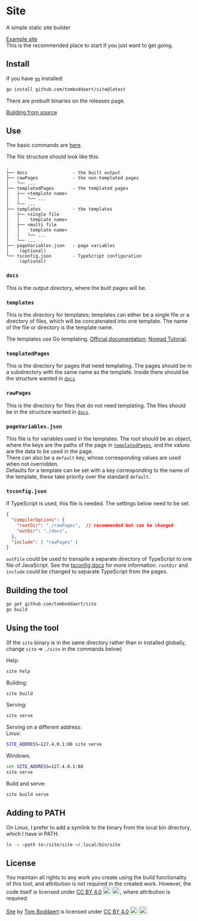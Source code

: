 # Site

A simple static site builder

[Example site](https://gist.github.com/tomBoddaert/eeb098d80db8f16accb2efda6b68182a)  
This is the recommended place to start if you just want to get going.

## Install

If you have [`go`](https://go.dev/) installed:
```sh
go install github.com/tomboddaert/site@latest
```

There are prebuilt binaries on the releases page.

[Building from source](#building-the-tool)

## Use

The basic commands are [here](#using-the-tool).

The file structure should look like this:
```
.
├── docs                 - the built output
├── rawPages             - the non-templated pages
│   └── ...
├── templatedPages       - the templated pages
│   ├── <template name>
│   │   └── ...
│   └── ...
├── templates            - the templates
│   ├── <single file
│   │    template name>
│   ├── <multi file
│   │    template name>
│   │   └── ...
│   └── ...
├── pageVariables.json   - page variables
|    (optional)
└── tsconfig.json        - TypeScript configuration
     (optional)
```

### `docs`

This is the output directory, where the built pages will be.

### `templates`

This is the directory for templates; templates can either be a single file or a directory of files, which will be concatenated into one template. The name of the file or directory is the template name.

The templates use Go templating. [Official documentation](https://pkg.go.dev/text/template); [Nomad Tutorial](https://developer.hashicorp.com/nomad/tutorials/templates/go-template-syntax).

### `templatedPages`

This is the directory for pages that need templating. The pages should be in a subdirectory with the same name as the template. Inside there should be the structure wanted in [`docs`](#docs).

### `rawPages`

This is the directory for files that do not need templating. The files should be in the structure wanted in [`docs`](#docs).

### `pageVariables.json`

This file is for variables used in the templates. The root should be an object, where the keys are the paths of the page in [`templatedPages`](#templatedpages), and the values are the data to be used in the page.  
There can also be a `default` key, whose corresponding values are used when not overridden.  
Defaults for a template can be set with a key corresponding to the name of the template, these take priority over the standard `default`.

### `tsconfig.json`

If TypeScript is used, this file is needed. The settings below need to be set.

```json
{
  "compilerOptions": {
    "rootDir": "./rawPages",  // recommended but can be changed
    "outDir": "./docs",
  },
  "include": [ "rawPages" ]
}
```

`outFile` could be used to transpile a separate directory of TypeScript to one file of JavaScript. See the [tsconfig docs](https://aka.ms/tsconfig) for more information.
`rootDir` and `include` could be changed to separate TypeScript from the pages.

## Building the tool

```sh
go get github.com/tomboddaert/site
go build
```

## Using the tool

(If the `site` binary is in the same directory rather than in installed globally, change `site` => `./site` in the commands below)

Help:
```sh
site help
```

Building:
```sh
site build
```

Serving:
```sh
site serve
```

Serving on a different address:  
Linux:
```sh
SITE_ADDRESS=127.4.0.1:80 site serve
```

Windows:
```cmd
set SITE_ADDRESS=127.4.0.1:80
site serve
```

Build and serve:
```sh
site build serve
```

## Adding to PATH

On Linux, I prefer to add a symlink to the binary from the local bin directory, which I have in PATH.
```sh
ln -s <path to>/site/site ~/.local/bin/site
```

## License

You maintain all rights to any work you create using the build functionality of this tool, and attribution is not required in the created work.
However, the code itself is licensed under <a href="http://creativecommons.org/licenses/by/4.0/?ref=chooser-v1" target="_blank" rel="license noopener noreferrer" style="display:inline-block;">CC BY 4.0<img style="height:22px!important;margin-left:3px;vertical-align:text-bottom;" src="https://mirrors.creativecommons.org/presskit/icons/cc.svg?ref=chooser-v1"><img style="height:22px!important;margin-left:3px;vertical-align:text-bottom;" src="https://mirrors.creativecommons.org/presskit/icons/by.svg?ref=chooser-v1"></a>, where attribution is required.

<p xmlns:cc="http://creativecommons.org/ns#" xmlns:dct="http://purl.org/dc/terms/"><a property="dct:title" rel="cc:attributionURL" href="https://github.com/tomboddaert/site">Site</a> by <a rel="cc:attributionURL dct:creator" property="cc:attributionName" href="https://tomboddaert.com/">Tom Boddaert</a> is licensed under <a href="http://creativecommons.org/licenses/by/4.0/?ref=chooser-v1" target="_blank" rel="license noopener noreferrer" style="display:inline-block;">CC BY 4.0<img style="height:22px!important;margin-left:3px;vertical-align:text-bottom;" src="https://mirrors.creativecommons.org/presskit/icons/cc.svg?ref=chooser-v1"><img style="height:22px!important;margin-left:3px;vertical-align:text-bottom;" src="https://mirrors.creativecommons.org/presskit/icons/by.svg?ref=chooser-v1"></a></p>
